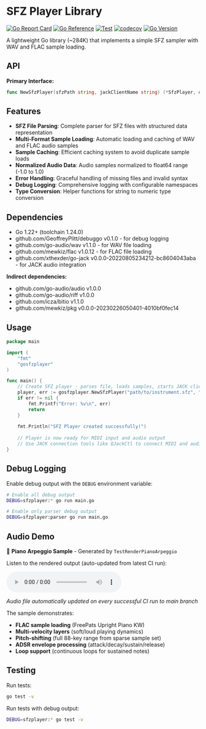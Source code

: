 # SFZ Player Library

[![Go Report Card](https://goreportcard.com/badge/github.com/GeoffreyPlitt/gosfzplayer)](https://goreportcard.com/report/github.com/GeoffreyPlitt/gosfzplayer)
[![Go Reference](https://pkg.go.dev/badge/github.com/GeoffreyPlitt/gosfzplayer.svg)](https://pkg.go.dev/github.com/GeoffreyPlitt/gosfzplayer)
[![Test](https://github.com/GeoffreyPlitt/gosfzplayer/workflows/Test/badge.svg)](https://github.com/GeoffreyPlitt/gosfzplayer/actions?query=workflow%3ATest)
[![codecov](https://codecov.io/gh/GeoffreyPlitt/gosfzplayer/branch/main/graph/badge.svg)](https://codecov.io/gh/GeoffreyPlitt/gosfzplayer)
[![Go Version](https://img.shields.io/github/go-mod/go-version/GeoffreyPlitt/gosfzplayer)](https://github.com/GeoffreyPlitt/gosfzplayer)

A lightweight Go library (~284K) that implements a simple SFZ sampler with WAV and FLAC sample loading.

## API

**Primary Interface:**
```go
func NewSfzPlayer(sfzPath string, jackClientName string) (*SfzPlayer, error)
```


## Features

- **SFZ File Parsing**: Complete parser for SFZ files with structured data representation
- **Multi-Format Sample Loading**: Automatic loading and caching of WAV and FLAC audio samples
- **Sample Caching**: Efficient caching system to avoid duplicate sample loads
- **Normalized Audio Data**: Audio samples normalized to float64 range (-1.0 to 1.0)
- **Error Handling**: Graceful handling of missing files and invalid syntax
- **Debug Logging**: Comprehensive logging with configurable namespaces
- **Type Conversion**: Helper functions for string to numeric type conversion


## Dependencies

- Go 1.22+ (toolchain 1.24.0)
- github.com/GeoffreyPlitt/debuggo v0.1.0 - for debug logging
- github.com/go-audio/wav v1.1.0 - for WAV file loading  
- github.com/mewkiz/flac v1.0.12 - for FLAC file loading
- github.com/xthexder/go-jack v0.0.0-20220805234212-bc8604043aba - for JACK audio integration

**Indirect dependencies:**
- github.com/go-audio/audio v1.0.0
- github.com/go-audio/riff v1.0.0
- github.com/icza/bitio v1.1.0
- github.com/mewkiz/pkg v0.0.0-20230226050401-4010bf0fec14

## Usage

```go
package main

import (
    "fmt"
    "gosfzplayer"
)

func main() {
    // Create SFZ player - parses file, loads samples, starts JACK client
    player, err := gosfzplayer.NewSfzPlayer("path/to/instrument.sfz", "MyInstrument")
    if err != nil {
        fmt.Printf("Error: %v\n", err)
        return
    }
    
    fmt.Println("SFZ Player created successfully!")
    
    // Player is now ready for MIDI input and audio output
    // Use JACK connection tools like QJackCtl to connect MIDI and audio
}
```

## Debug Logging

Enable debug output with the `DEBUG` environment variable:

```bash
# Enable all debug output
DEBUG=sfzplayer:* go run main.go

# Enable only parser debug output  
DEBUG=sfzplayer:parser go run main.go
```

## Audio Demo

🎵 **Piano Arpeggio Sample** - Generated by `TestRenderPianoArpeggio`

Listen to the rendered output (auto-updated from latest CI run):

<audio controls>
  <source src="https://geoffreyplitt.github.io/gosfzplayer/piano_arpeggio.wav" type="audio/wav">
  Your browser does not support the audio element.
  <a href="https://geoffreyplitt.github.io/gosfzplayer/piano_arpeggio.wav">Download piano_arpeggio.wav</a>
</audio>

*Audio file automatically updated on every successful CI run to main branch*

The sample demonstrates:
- **FLAC sample loading** (FreePats Upright Piano KW)
- **Multi-velocity layers** (soft/loud playing dynamics)  
- **Pitch-shifting** (full 88-key range from sparse sample set)
- **ADSR envelope processing** (attack/decay/sustain/release)
- **Loop support** (continuous loops for sustained notes)

## Testing

Run tests:
```bash
go test -v
```

Run tests with debug output:
```bash
DEBUG=sfzplayer:* go test -v
```

